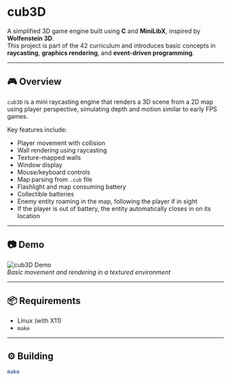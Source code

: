 # cub3D

A simplified 3D game engine built using **C** and **MiniLibX**, inspired by **Wolfenstein 3D**.  
This project is part of the 42 curriculum and introduces basic concepts in **raycasting**, **graphics rendering**, and **event-driven programming**.

---

## 🎮 Overview

`cub3D` is a mini raycasting engine that renders a 3D scene from a 2D map using player perspective, simulating depth and motion similar to early FPS games.

Key features include:

- Player movement with collision
- Wall rendering using raycasting
- Texture-mapped walls
- Window display
- Mouse/keyboard controls
- Map parsing from `.cub` file
- Flashlight and map consuming battery
- Collectible batteries
- Enemy entity roaming in the map, following the player if in sight
- If the player is out of battery, the entity automatically closes in on its location

---

## 📷 Demo

![cub3D Demo](cub3d_demo.gif)  
*Basic movement and rendering in a textured environment*

---

## 📦 Requirements

- Linux (with X11)
- `make`

---

## ⚙️ Building

```bash
make
